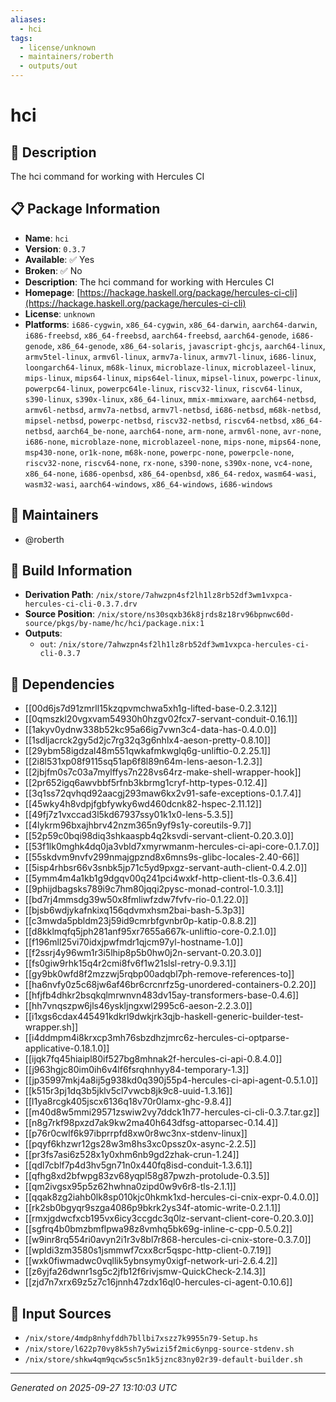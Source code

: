 ```yaml
---
aliases:
  - hci
tags:
  - license/unknown
  - maintainers/roberth
  - outputs/out
---
```


# hci

## 📝 Description

The hci command for working with Hercules CI

## 📋 Package Information

- **Name**: `hci`
- **Version**: `0.3.7`
- **Available**: ✅ Yes
- **Broken**: ✅ No
- **Description**: The hci command for working with Hercules CI
- **Homepage**: [https://hackage.haskell.org/package/hercules-ci-cli](https://hackage.haskell.org/package/hercules-ci-cli)
- **License**: `unknown`
- **Platforms**: `i686-cygwin`, `x86_64-cygwin`, `x86_64-darwin`, `aarch64-darwin`, `i686-freebsd`, `x86_64-freebsd`, `aarch64-freebsd`, `aarch64-genode`, `i686-genode`, `x86_64-genode`, `x86_64-solaris`, `javascript-ghcjs`, `aarch64-linux`, `armv5tel-linux`, `armv6l-linux`, `armv7a-linux`, `armv7l-linux`, `i686-linux`, `loongarch64-linux`, `m68k-linux`, `microblaze-linux`, `microblazeel-linux`, `mips-linux`, `mips64-linux`, `mips64el-linux`, `mipsel-linux`, `powerpc-linux`, `powerpc64-linux`, `powerpc64le-linux`, `riscv32-linux`, `riscv64-linux`, `s390-linux`, `s390x-linux`, `x86_64-linux`, `mmix-mmixware`, `aarch64-netbsd`, `armv6l-netbsd`, `armv7a-netbsd`, `armv7l-netbsd`, `i686-netbsd`, `m68k-netbsd`, `mipsel-netbsd`, `powerpc-netbsd`, `riscv32-netbsd`, `riscv64-netbsd`, `x86_64-netbsd`, `aarch64_be-none`, `aarch64-none`, `arm-none`, `armv6l-none`, `avr-none`, `i686-none`, `microblaze-none`, `microblazeel-none`, `mips-none`, `mips64-none`, `msp430-none`, `or1k-none`, `m68k-none`, `powerpc-none`, `powerpcle-none`, `riscv32-none`, `riscv64-none`, `rx-none`, `s390-none`, `s390x-none`, `vc4-none`, `x86_64-none`, `i686-openbsd`, `x86_64-openbsd`, `x86_64-redox`, `wasm64-wasi`, `wasm32-wasi`, `aarch64-windows`, `x86_64-windows`, `i686-windows`
## 👥 Maintainers

- @roberth


## 🔧 Build Information

- **Derivation Path**: `/nix/store/7ahwzpn4sf2lh1lz8rb52df3wm1vxpca-hercules-ci-cli-0.3.7.drv`
- **Source Position**: `/nix/store/ns30sqxb36k8jrds8z18rv96bpnwc60d-source/pkgs/by-name/hc/hci/package.nix:1`
- **Outputs**:
  - `out`:  `/nix/store/7ahwzpn4sf2lh1lz8rb52df3wm1vxpca-hercules-ci-cli-0.3.7`

## 🔗 Dependencies

- [[00d6js7d91zmrll15kzqpvmchwa5xh1g-lifted-base-0.2.3.12]]
- [[0qmszkl20vgxvam54930h0hzgv02fcx7-servant-conduit-0.16.1]]
- [[1akyv0ydnw338b52kc95a66ig7vwn3c4-data-has-0.4.0.0]]
- [[1sdljacrck2gy5d2jc7rg32q3g6nhlx4-aeson-pretty-0.8.10]]
- [[29ybm58igdzal48m551qwkafmkwglq6g-unliftio-0.2.25.1]]
- [[2i8l531xp08f9115sq51ap6f8l89n64m-lens-aeson-1.2.3]]
- [[2jbjfm0s7c03a7mylffys7n228vs64rz-make-shell-wrapper-hook]]
- [[2pr652igq6awvbbf5rfnb3kbrmg1cryf-http-types-0.12.4]]
- [[3q1ss72qvhqd92aacgj293maw6kx2v91-safe-exceptions-0.1.7.4]]
- [[45wky4h8vdpjfgbfywky6wd460dcnk82-hspec-2.11.12]]
- [[49fj7z1vxccad3l5kd67937ssy01k1x0-lens-5.3.5]]
- [[4lykrm96bxajhbrv42nzm365n9yf9s1y-coreutils-9.7]]
- [[52p59c0bqi98diq3shkaaspb4q2ksvdi-servant-client-0.20.3.0]]
- [[53f1lk0mghk4dq0ja3vbld7xmyrwmanm-hercules-ci-api-core-0.1.7.0]]
- [[55skdvm9nvfv299nmajgpznd8x6mns9s-glibc-locales-2.40-66]]
- [[5isp4rhbsr66v3snbk5jp71c5yd9pxgz-servant-auth-client-0.4.2.0]]
- [[5ymm4m4a1kb1g9dgqv00q241pci4wxkf-http-client-tls-0.3.6.4]]
- [[9phijdbagsks789i9c7hm80jqqi2pysc-monad-control-1.0.3.1]]
- [[bd7rj4mmsdg39w50x8fmliwfzdw7fvfv-rio-0.1.22.0]]
- [[bjsb6wdjykafnkixq156qdvmxhsm2bai-bash-5.3p3]]
- [[c3mwda5pbldm23j59id9cmrbfgvnbr0p-katip-0.8.8.2]]
- [[d8kklmqfq5jph281anf95xr7655a667k-unliftio-core-0.2.1.0]]
- [[f196mll25vi70idxjpwfmdr1qjcm97yl-hostname-1.0]]
- [[f2ssrj4y96wm1r3i5lhip8p5b0hw0j2n-servant-0.20.3.0]]
- [[fs0giw9rhk15q4r2cmi8fv6f1w21slsl-retry-0.9.3.1]]
- [[gy9bk0wfd8f2mzzwj5rqbp00adqbl7ph-remove-references-to]]
- [[ha6nvfy0z5c68jw6af46br6crcnrfz5g-unordered-containers-0.2.20]]
- [[hfjfb4dhkr2bsqkqlmrwnvn483dv15ay-transformers-base-0.4.6]]
- [[hh7vnqszpw6jls46yskljngxwl2995c6-aeson-2.2.3.0]]
- [[i1xgs6cdax445491kdkrl9dwkjrk3qjb-haskell-generic-builder-test-wrapper.sh]]
- [[i4ddmpm4i8krxcp3mh76sbzdhzjmrc6z-hercules-ci-optparse-applicative-0.18.1.0]]
- [[ijqk7fq45hiaipl80if527bg8mhnak2f-hercules-ci-api-0.8.4.0]]
- [[j963hgjc80im0ih6v4lf6fsrqhnhyy84-temporary-1.3]]
- [[jp35997mkj4a8ij5g938kd0q390j55p4-hercules-ci-api-agent-0.5.1.0]]
- [[k515r3pj1dq3b5jklv5cl7vwcb8jk9c8-uuid-1.3.16]]
- [[l1ya8rcgk405jscx6136q18v70r0lamx-ghc-9.8.4]]
- [[m40d8w5mmi29571zswiw2vy7ddck1h77-hercules-ci-cli-0.3.7.tar.gz]]
- [[n8g7rkf98pxzd7ak9kw2ma40h643dfsg-attoparsec-0.14.4]]
- [[p76r0cwlf6k97ibprrpfd8xw0r8wc3nx-stdenv-linux]]
- [[pqyf6khzwr12gs28w3m8hs3xc0pssz0x-async-2.2.5]]
- [[pr3fs7asi6z528x1y0xhm6nb9gd2zhak-crun-1.24]]
- [[qdl7cblf7p4d3hv5gn71n0x440fq8isd-conduit-1.3.6.1]]
- [[qfhg8xd2bfwpg83zv68yqpl58g87pwzh-protolude-0.3.5]]
- [[qm2ivgsx95p5z62hwhna0zipd0w9v6r8-tls-2.1.1]]
- [[qqak8zg2iahb0lk8sp010kjc0hkmk1xd-hercules-ci-cnix-expr-0.4.0.0]]
- [[rk2sb0bgyqr9szga4086p9bkrk2ys34f-atomic-write-0.2.1.1]]
- [[rmxjgdwcfxcb195vx6icy3ccgdc3q0lz-servant-client-core-0.20.3.0]]
- [[sgfrq4b0bmzbmflpwa98z8vmhq5bk69g-inline-c-cpp-0.5.0.2]]
- [[w9inr8rq554ri0avyn2i1r3v8bl7r868-hercules-ci-cnix-store-0.3.7.0]]
- [[wpldi3zm3580s1jsmmwf7cxx8cr5qspc-http-client-0.7.19]]
- [[wxk0fiwmadwc0vqllik5ybnsymy0xigf-network-uri-2.6.4.2]]
- [[z6yjfa26dwnr1sg5c2jfb12f6rivjsmw-QuickCheck-2.14.3]]
- [[zjd7n7xrx69z5z7c16jnnh47zdx16ql0-hercules-ci-agent-0.10.6]]

## 📁 Input Sources

- `/nix/store/4mdp8nhyfddh7bllbi7xszz7k9955n79-Setup.hs`
- `/nix/store/l622p70vy8k5sh7y5wizi5f2mic6ynpg-source-stdenv.sh`
- `/nix/store/shkw4qm9qcw5sc5n1k5jznc83ny02r39-default-builder.sh`

---
*Generated on 2025-09-27 13:10:03 UTC*
